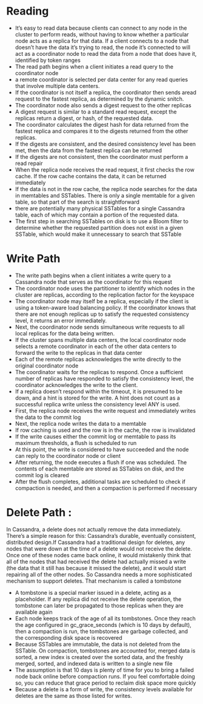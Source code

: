 # Reading
- It’s easy to read data because clients can connect to any node in the cluster to perform reads, without having to know whether a particular node acts as a replica for that data. If a client connects to a node that doesn’t have the data it’s trying to read, the node it’s connected to will act as a coordinator node to read the data
from a node that does have it, identified by token ranges
- The read path begins when a client initiates a read query to the coordinator node
- a remote coordinator is selected per data center for any read queries that involve multiple data centers.
- If the coordinator is not itself a replica, the coordinator then sends aread request to the fastest replica, as determined by the dynamic snitch.
- The coordinator node also sends a digest request to the other replicas
- A digest request is similar to a standard read request, except the replicas return a digest, or hash, of the requested data.
- The coordinator calculates the digest hash for data returned from the fastest replica and compares it to the digests returned from the other replicas.
- If the digests are consistent, and the desired consistency level has been met, then the data from the fastest replica can be returned
- If the digests are not consistent, then the coordinator must perform a read repair
- When the replica node receives the read request, it first checks the row cache. If the row cache contains the data, it can be returned immediately
- If the data is not in the row cache, the replica node searches for the data in memtables and SSTables. There is only a single memtable for a given table, so that part of the search is straightforward
- there are potentially many physical SSTables for a single Cassandra table, each of which may contain a portion of the requested data.
- The first step in searching SSTables on disk is to use a Bloom filter to determine whether the requested partition does not exist in a given SSTable, which would make it unnecessary to search that SSTable
# Write Path
- The write path begins when a client initiates a write query to a Cassandra node that serves as the coordinator for this request
- The coordinator node uses the partitioner to identify which nodes in the cluster are replicas, according to the replication factor for the keyspace
- The coordinator node may itself be a replica, especially if the client is using a token-aware load balancing policy. If the coordinator knows that there are not enough replicas up to satisfy the requested consistency level, it returns an error immediately.
- Next, the coordinator node sends simultaneous write requests to all local replicas for the data being written.
- If the cluster spans multiple data centers, the local coordinator node selects a remote coordinator in each of the other data centers to forward the write to the replicas in that data center
- Each of the remote replicas acknowledges the write directly to the original coordinator node
- The coordinator waits for the replicas to respond. Once a sufficient number of replicas have responded to satisfy the consistency level, the coordinator acknowledges the write to the client.
- If a replica doesn’t respond within the timeout, it is presumed to be down, and a hint is stored for the write. A hint does not count as a successful replica write unless the consistency level ANY is used.
- First, the replica node receives the write request and immediately writes the data to the commit log
- Next, the replica node writes the data to a memtable
- If row caching is used and the row is in the cache, the row is invalidated
- If the write causes either the commit log or memtable to pass its maximum thresholds, a flush is scheduled to run
- At this point, the write is considered to have succeeded and the node can reply to the coordinator node or client
- After returning, the node executes a flush if one was scheduled. The contents of each memtable are stored as SSTables on disk, and the commit log is cleared
- After the flush completes, additional tasks are scheduled to check if compaction is needed, and then a compaction is performed if necessary

# Delete Path :
In Cassandra, a delete does not actually remove the data immediately. There’s a simple reason for this: Cassandra’s durable, eventually consistent, distributed design.If Cassandra had a traditional design for deletes, any nodes that were down at the time of a delete would not receive the delete. Once one of these nodes came back online, it would mistakenly think that all of the nodes that had received the delete had actually missed a write (the data that it still has because it missed the delete), and it would start repairing all of the other nodes. So Cassandra needs a more sophisticated mechanism to support deletes. That mechanism is called a tombstone  
- A tombstone is a special marker issued in a delete, acting as a placeholder. If any replica did not receive the delete operation, the tombstone can later be propagated to those replicas when they are available again
- Each node keeps track of the age of all its tombstones. Once they reach the age configured in gc_grace_seconds (which is 10 days by default), then a compaction is run, the tombstones are garbage collected, and the corresponding disk space is recovered
- Because SSTables are immutable, the data is not deleted from the SSTable. On compaction, tombstones are accounted for, merged data is sorted, a new index is created over the sorted data, and the freshly merged, sorted, and indexed data is written to a single new file
- The assumption is that 10 days is plenty of time for you to bring a failed node back online before compaction runs. If you feel comfortable doing so, you can reduce that grace period to reclaim disk space more quickly
- Because a delete is a form of write, the consistency levels available for deletes are the same as those listed for writes.

